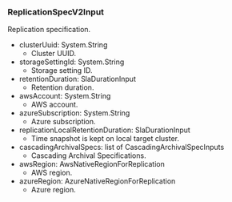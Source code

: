 ### ReplicationSpecV2Input
Replication specification.

- clusterUuid: System.String
  - Cluster UUID.
- storageSettingId: System.String
  - Storage setting ID.
- retentionDuration: SlaDurationInput
  - Retention duration.
- awsAccount: System.String
  - AWS account.
- azureSubscription: System.String
  - Azure subscription.
- replicationLocalRetentionDuration: SlaDurationInput
  - Time snapshot is kept on local target cluster.
- cascadingArchivalSpecs: list of CascadingArchivalSpecInputs
  - Cascading Archival Specifications.
- awsRegion: AwsNativeRegionForReplication
  - AWS region.
- azureRegion: AzureNativeRegionForReplication
  - Azure region.
